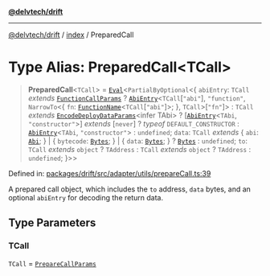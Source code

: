 [**@delvtech/drift**](../../README.md)

***

[@delvtech/drift](../../README.md) / [index](../README.md) / PreparedCall

# Type Alias: PreparedCall\<TCall\>

> **PreparedCall**\<`TCall`\> = [`Eval`](Eval.md)\<`PartialByOptional`\<\{ `abiEntry`: `TCall` *extends* [`FunctionCallParams`](FunctionCallParams.md) ? [`AbiEntry`](AbiEntry.md)\<`TCall`\[`"abi"`\], `"function"`, `NarrowTo`\<\{ `fn`: [`FunctionName`](FunctionName.md)\<`TCall`\[`"abi"`\]\>; \}, `TCall`\>\[`"fn"`\]\> : `TCall` *extends* [`EncodeDeployDataParams`](EncodeDeployDataParams.md)\<infer TAbi\> ? \[[`AbiEntry`](AbiEntry.md)\<`TAbi`, `"constructor"`\>\] *extends* \[`never`\] ? *typeof* `DEFAULT_CONSTRUCTOR` : [`AbiEntry`](AbiEntry.md)\<`TAbi`, `"constructor"`\> : `undefined`; `data`: `TCall` *extends* \{ `abi`: [`Abi`](Abi.md); \} \| \{ `bytecode`: [`Bytes`](Bytes.md); \} \| \{ `data`: [`Bytes`](Bytes.md); \} ? [`Bytes`](Bytes.md) : `undefined`; `to`: `TCall` *extends* `object` ? `TAddress` : `TCall` *extends* `object` ? `TAddress` : `undefined`; \}\>\>

Defined in: [packages/drift/src/adapter/utils/prepareCall.ts:39](https://github.com/delvtech/drift/blob/95370f81f9813e8d583ed884b0b07657be0d8f2c/packages/drift/src/adapter/utils/prepareCall.ts#L39)

A prepared call object, which includes the `to` address, `data` bytes, and an
optional `abiEntry` for decoding the return data.

## Type Parameters

### TCall

`TCall` = [`PrepareCallParams`](PrepareCallParams.md)
